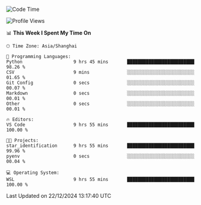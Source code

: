 <!--START_SECTION:waka-->
![Code Time](http://img.shields.io/badge/Code%20Time-2%2C156%20hrs-blue)

![Profile Views](http://img.shields.io/badge/Profile%20Views-2-blue)

📊 **This Week I Spent My Time On** 

```text
🕑︎ Time Zone: Asia/Shanghai

💬 Programming Languages: 
Python                   9 hrs 45 mins       █████████████████████████   98.26 % 
CSV                      9 mins              ░░░░░░░░░░░░░░░░░░░░░░░░░   01.65 % 
Git Config               0 secs              ░░░░░░░░░░░░░░░░░░░░░░░░░   00.07 % 
Markdown                 0 secs              ░░░░░░░░░░░░░░░░░░░░░░░░░   00.01 % 
Other                    0 secs              ░░░░░░░░░░░░░░░░░░░░░░░░░   00.01 % 

🔥 Editors: 
VS Code                  9 hrs 55 mins       █████████████████████████   100.00 % 

🐱‍💻 Projects: 
star_identification      9 hrs 55 mins       █████████████████████████   99.96 % 
pyenv                    0 secs              ░░░░░░░░░░░░░░░░░░░░░░░░░   00.04 % 

💻 Operating System: 
WSL                      9 hrs 55 mins       █████████████████████████   100.00 % 
```


 Last Updated on 22/12/2024 13:17:40 UTC
<!--END_SECTION:waka-->